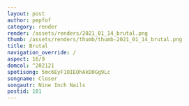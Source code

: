 ```yaml
---
layout: post
author: pepfof
category: render
render: /assets/renders/2021_01_14_brutal.png
thumb: /assets/renders/thumb/thumb-2021_01_14_brutal.png
title: Brutal
navigation_override: /
aspect: 16/9
domcol: ^202121
spotisong: 5mc6EyF1OIEOhAkD0Gg9Lc
songname: Closer
songautr: Nine Inch Nails
postid: 101
---
```


<!--USER BEGIN 1-->

<!--USER END 1-->

<!--more-->
<!--USER BEGIN 2-->

<!--USER END 2-->

